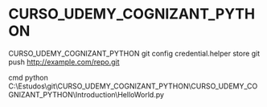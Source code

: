 # CURSO_UDEMY_COGNIZANT_PYTHON
CURSO_UDEMY_COGNIZANT_PYTHON
git config credential.helper store
git push http://example.com/repo.git





cmd 
python C:\Estudos\git\CURSO_UDEMY_COGNIZANT_PYTHON\CURSO_UDEMY_COGNIZANT_PYTHON\Introduction\HelloWorld.py